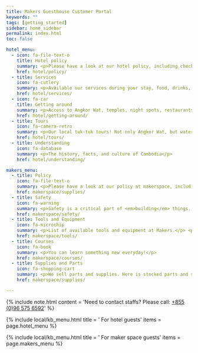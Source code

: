```yaml
---
title: Makers Guesthouse Customer Portal
keywords: ""
tags: [getting_started]
sidebar: home_sidebar
permalink: index.html
toc: false

hotel_menu:
  - icon: fa-file-text-o
    title: Hotel policy
    summary: <p>Please have a look at our hotel policy, including checkout time, opening hours, etc</p>
    href: hotel/policy/
  - title: Services
    icon: fa-cutlery
    summary: <p>Available our services during your stay, food, drinks, common spaces, utilities.</p>
    href: hotel/services/
  - icon: fa-car
    title: Getting around
    summary: <p>Access to Angkor Wat, temples, night spots, restaurants, markets, and more!</p>
    href: hotel/getting-around/
  - title: Tours
    icon: fa-camera-retro
    summary: <p>Our local tuk-tuk tours! Not only Angkor Wat, but water reservoirs, local markets.</p>
    href: hotel/tours/
  - title: Understanding
    icon: fa-database
    summary: <p>The history, facts, and culture of Cambodia</p>
    href: hotel/understanding/

makers_menu:
  - title: Policy
    icon: fa-file-text-o
    summary: <p>Please have a look at our policy at makerspace, including opening hours, dos and donts, and qualifications</p>
    href: makerspace/supplies/
  - title: Safety
    icon: fa-warning
    summary: <p>Safety is a critical part of <em>building</em> things. Some tools are dangerous, and others are lethal.</p>
    href: makerspace/safety/
  - title: Tools and Equipment
    icon: fa-microchip
    summary: <p>List of available tools and equipment at Makers.</p> <p></p> <p></p> <p></p>
    href: makerspace/tools/
  - title: Courses
    icon: fa-book
    summary: <p>You can learn something new everyday!</p>
    href: makerspace/courses/
  - title: Supplies and Parts
    icon: fa-shopping-cart
    summary: <p>We sell parts and supplies. Here is stocked parts and supplies.</p>
    href: makerspace/supplies/

---
```


{% include note.html
    content = 'Need to contact staffs? Please call: <a href="tel:+855-96-575-6592">+855 (0)96 575 6592</a>'
%}

{% include local/kb_menu.html
    title = '<i class="fa fa-hotel"></i> For hotel guests'
    items = page.hotel_menu
%}

{% include local/kb_menu.html
    title = '<i class="fa fa-gavel"></i> For maker space guests'
    items = page.makers_menu
%}
